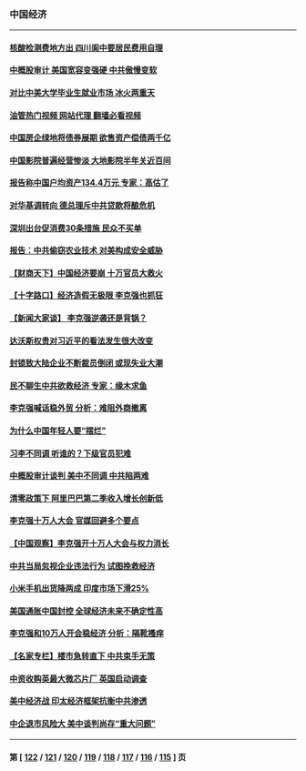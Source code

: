 ### 中国经济
---
#### [核酸检测费地方出 四川阆中要居民费用自理](../../pages/ncid283/n13747265.md?05300045) 
#### [中概股审计 美国宽容变强硬 中共傲慢变软](../../pages/ncid283/n13747819.md?05300045) 
#### [对比中美大学毕业生就业市场 冰火两重天](../../pages/ncid283/n13747528.md?05300045) 
#### [油管热门视频 网站代理 翻墙必看视频](http://209.222.30.114:81/youtube.html?05300045)
#### [中国房企绿地将债券展期 欲售资产偿债两千亿](../../pages/ncid283/n13747588.md?05300045) 
#### [中国影院普遍经营惨淡 大地影院半年关近百间](../../pages/ncid283/n13747568.md?05300045) 
#### [报告称中国户均资产134.4万元 专家：高估了](../../pages/ncid283/n13747372.md?05300045) 
#### [对华基调转向 德总理斥中共贷款将酿危机](../../pages/ncid283/n13747475.md?05300045) 
#### [深圳出台促消费30条措施 民众不买单](../../pages/ncid283/n13747351.md?05300045) 
#### [报告：中共偷窃农业技术 对美构成安全威胁](../../pages/ncid283/n13747006.md?05300045) 
#### [【财商天下】中国经济要崩 十万官员大救火](../../pages/ncid283/n13746961.md?05300045) 
#### [【十字路口】经济造假无极限 李克强也抓狂](../../pages/ncid283/n13746782.md?05300045) 
#### [【新闻大家谈】 李克强逆袭还是背锅？](../../pages/ncid283/n13746781.md?05300045) 
#### [达沃斯权贵对习近平的看法发生很大改变](../../pages/ncid283/n13746167.md?05300045) 
#### [封锁致大陆企业不断裁员倒闭 或现失业大潮](../../pages/ncid283/n13746498.md?05300045) 
#### [民不聊生中共欲救经济 专家：缘木求鱼](../../pages/ncid283/n13746227.md?05300045) 
#### [李克强喊话稳外贸 分析：难阻外商撤离](../../pages/ncid283/n13746266.md?05300045) 
#### [为什么中国年轻人要“摆烂”](../../pages/ncid283/n13746219.md?05300045) 
#### [习李不同调 听谁的？下级官员犯难](../../pages/ncid283/n13746171.md?05300045) 
#### [中概股审计谈判 美中不同调 中共陷两难](../../pages/ncid283/n13746049.md?05300045) 
#### [清零政策下 阿里巴巴第二季收入增长创新低](../../pages/ncid283/n13746107.md?05300045) 
#### [李克强十万人大会 官媒回避多个要点](../../pages/ncid283/n13746051.md?05300045) 
#### [【中国观察】李克强开十万人大会与权力消长](../../pages/ncid283/n13745814.md?05300045) 
#### [中共当局忽视企业违法行为 试图挽救经济](../../pages/ncid283/n13745568.md?05300045) 
#### [小米手机出货降两成 印度市场下滑25%](../../pages/ncid283/n13745576.md?05300045) 
#### [美国通胀中国封控 全球经济未来不确定性高](../../pages/ncid283/n13745529.md?05300045) 
#### [李克强和10万人开会稳经济 分析：隔靴搔痒](../../pages/ncid283/n13744468.md?05300045) 
#### [【名家专栏】楼市急转直下 中共束手无策](../../pages/ncid283/n13745026.md?05300045) 
#### [中资收购英最大微芯片厂 英国启动调查](../../pages/ncid283/n13745209.md?05300045) 
#### [美中经济战 印太经济框架抗衡中共渗透](../../pages/ncid283/n13744604.md?05300045) 
#### [中企退市风险大 美中谈判尚存“重大问题”](../../pages/ncid283/n13744554.md?05300045) 

---
#### 第 [ [122](./122.md?05300045) / [121](./121.md?05300045) / [120](./120.md?05300045) / [119](./119.md?05300045) / [118](./118.md?05300045) / [117](./117.md?05300045) / [116](./116.md?05300045) / [115](./115.md?05300045) ] 页

